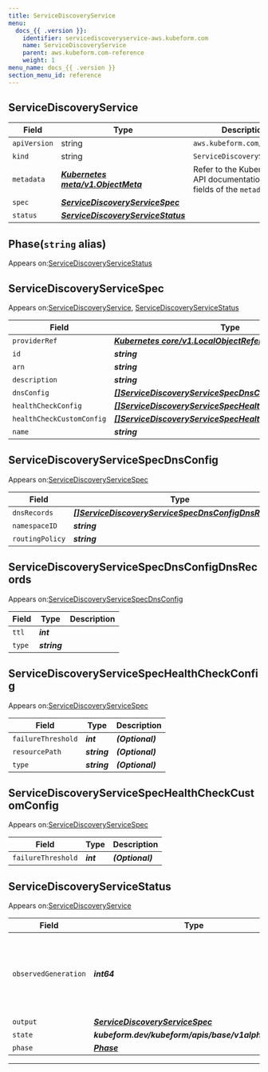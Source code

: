 ```yaml
---
title: ServiceDiscoveryService
menu:
  docs_{{ .version }}:
    identifier: servicediscoveryservice-aws.kubeform.com
    name: ServiceDiscoveryService
    parent: aws.kubeform.com-reference
    weight: 1
menu_name: docs_{{ .version }}
section_menu_id: reference
---
```


## ServiceDiscoveryService
| Field | Type | Description |
| ------ | ----- | ----------- |
| `apiVersion` | string | `aws.kubeform.com/v1alpha1` |
|    `kind` | string | `ServiceDiscoveryService` |
| `metadata` | ***[Kubernetes meta/v1.ObjectMeta](https://kubernetes.io/docs/reference/generated/kubernetes-api/v1.13/#objectmeta-v1-meta)***|Refer to the Kubernetes API documentation for the fields of the `metadata` field.|
| `spec` | ***[ServiceDiscoveryServiceSpec](#servicediscoveryservicespec)***||
| `status` | ***[ServiceDiscoveryServiceStatus](#servicediscoveryservicestatus)***||
## Phase(`string` alias)

Appears on:[ServiceDiscoveryServiceStatus](#servicediscoveryservicestatus)

## ServiceDiscoveryServiceSpec

Appears on:[ServiceDiscoveryService](#servicediscoveryservice), [ServiceDiscoveryServiceStatus](#servicediscoveryservicestatus)

| Field | Type | Description |
| ------ | ----- | ----------- |
| `providerRef` | ***[Kubernetes core/v1.LocalObjectReference](https://kubernetes.io/docs/reference/generated/kubernetes-api/v1.13/#localobjectreference-v1-core)***||
| `id` | ***string***||
| `arn` | ***string***| ***(Optional)*** |
| `description` | ***string***| ***(Optional)*** |
| `dnsConfig` | ***[[]ServiceDiscoveryServiceSpecDnsConfig](#servicediscoveryservicespecdnsconfig)***||
| `healthCheckConfig` | ***[[]ServiceDiscoveryServiceSpecHealthCheckConfig](#servicediscoveryservicespechealthcheckconfig)***| ***(Optional)*** |
| `healthCheckCustomConfig` | ***[[]ServiceDiscoveryServiceSpecHealthCheckCustomConfig](#servicediscoveryservicespechealthcheckcustomconfig)***| ***(Optional)*** |
| `name` | ***string***||
## ServiceDiscoveryServiceSpecDnsConfig

Appears on:[ServiceDiscoveryServiceSpec](#servicediscoveryservicespec)

| Field | Type | Description |
| ------ | ----- | ----------- |
| `dnsRecords` | ***[[]ServiceDiscoveryServiceSpecDnsConfigDnsRecords](#servicediscoveryservicespecdnsconfigdnsrecords)***||
| `namespaceID` | ***string***||
| `routingPolicy` | ***string***| ***(Optional)*** |
## ServiceDiscoveryServiceSpecDnsConfigDnsRecords

Appears on:[ServiceDiscoveryServiceSpecDnsConfig](#servicediscoveryservicespecdnsconfig)

| Field | Type | Description |
| ------ | ----- | ----------- |
| `ttl` | ***int***||
| `type` | ***string***||
## ServiceDiscoveryServiceSpecHealthCheckConfig

Appears on:[ServiceDiscoveryServiceSpec](#servicediscoveryservicespec)

| Field | Type | Description |
| ------ | ----- | ----------- |
| `failureThreshold` | ***int***| ***(Optional)*** |
| `resourcePath` | ***string***| ***(Optional)*** |
| `type` | ***string***| ***(Optional)*** |
## ServiceDiscoveryServiceSpecHealthCheckCustomConfig

Appears on:[ServiceDiscoveryServiceSpec](#servicediscoveryservicespec)

| Field | Type | Description |
| ------ | ----- | ----------- |
| `failureThreshold` | ***int***| ***(Optional)*** |
## ServiceDiscoveryServiceStatus

Appears on:[ServiceDiscoveryService](#servicediscoveryservice)

| Field | Type | Description |
| ------ | ----- | ----------- |
| `observedGeneration` | ***int64***| ***(Optional)*** Resource generation, which is updated on mutation by the API Server.|
| `output` | ***[ServiceDiscoveryServiceSpec](#servicediscoveryservicespec)***| ***(Optional)*** |
| `state` | ***kubeform.dev/kubeform/apis/base/v1alpha1.State***| ***(Optional)*** |
| `phase` | ***[Phase](#phase)***| ***(Optional)*** |
---
